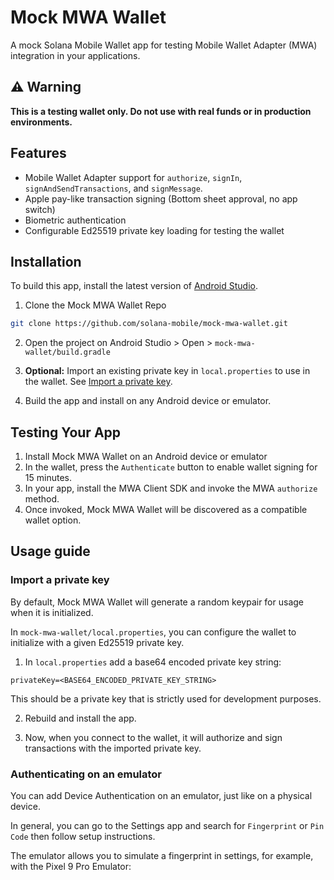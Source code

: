 # Mock MWA Wallet

A mock Solana Mobile Wallet app for testing Mobile Wallet Adapter (MWA) integration in your applications.

## ⚠️ Warning

**This is a testing wallet only. Do not use with real funds or in production environments.**

## Features

- Mobile Wallet Adapter support for `authorize`, `signIn`, `signAndSendTransactions`, and `signMessage`.
- Apple pay-like transaction signing (Bottom sheet approval, no app switch)
- Biometric authentication
- Configurable Ed25519 private key loading for testing the wallet

## Installation

To build this app, install the latest version of [Android Studio](https://developer.android.com/studio/install).

1. Clone the Mock MWA Wallet Repo

```bash
git clone https://github.com/solana-mobile/mock-mwa-wallet.git
```

2. Open the project on Android Studio > Open > `mock-mwa-wallet/build.gradle`

3. **Optional:** Import an existing private key in `local.properties` to use in the wallet. See [Import a private key](#import-a-private-key).

4. Build the app and install on any Android device or emulator.

## Testing Your App

1. Install Mock MWA Wallet on an Android device or emulator
2. In the wallet, press the `Authenticate` button to enable wallet signing for 15 minutes.
3. In your app, install the MWA Client SDK and invoke the MWA `authorize` method.
4. Once invoked, Mock MWA Wallet will be discovered as a compatible wallet option.

## Usage guide

### Import a private key

By default, Mock MWA Wallet will generate a random keypair for usage when it is initialized. 

In `mock-mwa-wallet/local.properties`, you can configure the wallet to initialize with a given Ed25519 private key.

1. In `local.properties` add a base64 encoded private key string:

```
privateKey=<BASE64_ENCODED_PRIVATE_KEY_STRING> 
```

This should be a private key that is strictly used for development purposes.

2. Rebuild and install the app.

3. Now, when you connect to the wallet, it will authorize and sign transactions with the imported private key.

### Authenticating on an emulator

You can add Device Authentication on an emulator, just like on a physical device.

In general, you can go to the Settings app and search for `Fingerprint` or `Pin Code` then follow setup instructions. 

The emulator allows you to simulate a fingerprint in settings, for example, with the Pixel 9 Pro Emulator:

